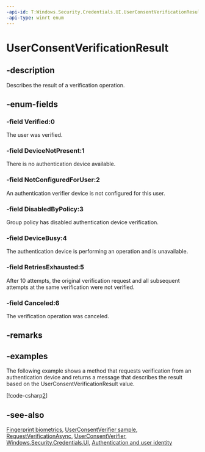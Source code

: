 ```yaml
---
-api-id: T:Windows.Security.Credentials.UI.UserConsentVerificationResult
-api-type: winrt enum
---
```


<!-- Enumeration syntax
public enum Windows.Security.Credentials.UI.UserConsentVerificationResult : int
-->

# UserConsentVerificationResult

## -description
Describes the result of a verification operation.

## -enum-fields
### -field Verified:0
The user was verified.

### -field DeviceNotPresent:1
There is no authentication device available.

### -field NotConfiguredForUser:2
An authentication verifier device is not configured for this user.

### -field DisabledByPolicy:3
Group policy has disabled authentication device verification.

### -field DeviceBusy:4
The authentication device is performing an operation and is unavailable.

### -field RetriesExhausted:5
After 10 attempts, the original verification request and all subsequent attempts at the same verification were not verified.

### -field Canceled:6
The verification operation was canceled.


## -remarks

## -examples

The following example shows a method that requests verification from an authentication device and returns a message that describes the result based on the UserConsentVerificationResult value.

[!code-csharp[2](../windows.security.credentials.ui/code/BiometricAuth/cs/MainPage.xaml.cs#Snippet2)]

## -see-also
[Fingerprint biometrics](/windows/uwp/security/fingerprint-biometrics), [UserConsentVerifier sample](https://github.com/microsoft/Windows-universal-samples/tree/master/Samples/UserConsentVerifier), [RequestVerificationAsync](userconsentverifier_requestverificationasync_1054783001.md), [UserConsentVerifier](userconsentverifier.md), [Windows.Security.Credentials.UI](windows_security_credentials_ui.md), [Authentication and user identity](/windows/uwp/security/authentication-and-user-identity)
